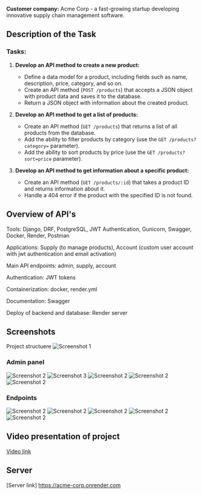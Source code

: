 **Customer company:** Acme Corp - a fast-growing startup developing innovative supply chain management software.

## Description of the Task

### Tasks:

1. **Develop an API method to create a new product:**
   - Define a data model for a product, including fields such as name, description, price, category, and so on.
   - Create an API method (`POST /products`) that accepts a JSON object with product data and saves it to the database.
   - Return a JSON object with information about the created product.

2. **Develop an API method to get a list of products:**
   - Create an API method (`GET /products`) that returns a list of all products from the database.
   - Add the ability to filter products by category (use the `GET /products?category=` parameter).
   - Add the ability to sort products by price (use the `GET /products?sort=price` parameter).

3. **Develop an API method to get information about a specific product:**
   - Create an API method (`GET /products/:id`) that takes a product ID and returns information about it.
   - Handle a 404 error if the product with the specified ID is not found.


## Overview of API's

Tools: Django, DRF, PostgreSQL, JWT Authentication, Gunicorn, Swagger, Docker, Render, Postman

Applications: Supply (to manage products), Account (custom user account with jwt authentication and email activation)

Main API endpoints:
admin, supply, account

Authentication:
JWT tokens

Containerization: docker, render.yml

Documentation: Swagger

Deploy of backend and database: Render server

## Screenshots
Project structuere
![Screenshot 1](/screenshots/Screenshot2024-06-12at17.22.41.png)

### Admin panel
![Screenshot 2](/screenshots/Screenshot2024-06-12at16.58.39.png)
![Screenshot 3](/screenshots/Screenshot2024-06-12at16.58.35.png)
![Screenshot 2](/screenshots/Screenshot2024-06-12at16.58.24.png)
![Screenshot 2](/screenshots/Screenshot2024-06-12at16.56.56.png)
![Screenshot 2](/screenshots/Screenshot2024-06-12at16.56.42.png)

### Endpoints
![Screenshot 2](/screenshots/Screenshot2024-06-12at14.59.04.png)
![Screenshot 2](/screenshots/Screenshot2024-06-12at14.58.03.png)
![Screenshot 2](/screenshots/Screenshot2024-06-12at14.55.44.png)
![Screenshot 2](/screenshots/Screenshot2024-06-12at14.55.37.png)
![Screenshot 2](/screenshots/Screenshot2024-06-12at14.55.02.png)


## Video presentation of project

[Video link](https://drive.google.com/drive/folders/1BR_qLzhz5P1JVFfpLAKOqZHvO-NuY4hR)

## Server

[Server link] https://acme-corp.onrender.com
